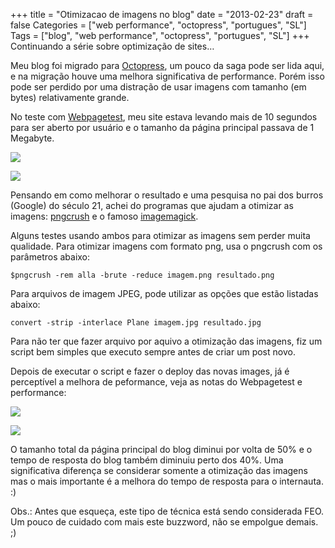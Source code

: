+++
title = "Otimizacao de imagens no blog"
date = "2013-02-23"
draft = false
Categories = ["web performance", "octopress", "portugues", "SL"]
Tags = ["blog", "web performance", "octopress", "portugues", "SL"]
+++
Continuando a série sobre optimização de sites…

Meu blog foi migrado para [Octopress](http://www.octopress.org), um
pouco da saga pode ser lida aqui, e na migração houve uma melhora
significativa de performance. Porém isso pode ser perdido por uma
distração de usar imagens com tamanho (em bytes) relativamente grande.

No teste com [Webpagetest](http://www.webpagetest.org), meu site estava
levando mais de 10 segundos para ser aberto por usuário e o tamanho da
página principal passava de 1 Megabyte.

![](/images/test_img_nota_old.png)

![](/images/test_img_tempo.old.png)

Pensando em como melhorar o resultado e uma pesquisa no pai dos burros
(Google) do século 21, achei do programas que ajudam a otimizar as
imagens: [pngcrush](http://pmt.sourceforge.net/pngcrush/) e o famoso
[imagemagick](http://www.imagemagick.org/).

Alguns testes usando ambos para otimizar as imagens sem perder muita
qualidade. Para otimizar imagens com formato png, usa o pngcrush com os
parâmetros abaixo:

    $pngcrush -rem alla -brute -reduce imagem.png resultado.png

Para arquivos de imagem JPEG, pode utilizar as opções que estão listadas
abaixo:

    convert -strip -interlace Plane imagem.jpg resultado.jpg

Para não ter que fazer arquivo por aquivo a otimização das imagens, fiz
um script bem simples que executo sempre antes de criar um post novo.

Depois de executar o script e fazer o deploy das novas images, já é
perceptível a melhora de peformance, veja as notas do Webpagetest e
performance:

![](/images/test_img_nota_new.png)

![](/images/test_img_tempo_new.png)

O tamanho total da página principal do blog diminui por volta de 50% e o
tempo de resposta do blog também diminuiu perto dos 40%. Uma
significativa diferença se considerar somente a otimização das imagens
mas o mais importante é a melhora do tempo de resposta para o
internauta. :)

Obs.: Antes que esqueça, este tipo de técnica está sendo considerada
FEO. Um pouco de cuidado com mais este buzzword, não se empolgue demais.
;)
